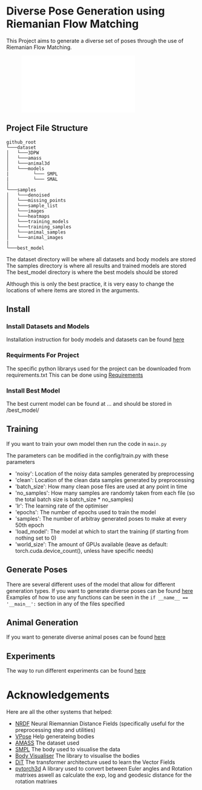 # Diverse Pose Generation using Riemanian Flow Matching

This Project aims to generate a diverse set of poses through the use of Riemanian Flow Matching.

<!-- ![Pose](docs/out.mp4) -->
<figure class="video_container">
  <iframe src="docs/out.mp4" frameborder="0"> 
</iframe>
</figure>

## Project File Structure

```
github_root
└───dataset
│   └───3DPW
│   └───amass
│   └───animal3d
│   └───models
|         └─── SMPL
|         └─── SMAL
│   
└───samples
│   └───denoised
│   └───missing_points
│   └───sample_list
│   └───images
│   └───heatmaps
│   └───training_models
│   └───training_samples
│   └───animal_samples
│   └───animal_images
|
└───best_model
```

The dataset directory will be where all datasets and body models are stored
The samples directory is where all results and trained models are stored
The best_model directory is where the best models should be stored

Although this is only the best practice, it is very easy to change the locations of where items are stored in the arguments.


## Install

### Install Datasets and Models

Installation instruction for body models and datasets can be found [here](/docs/datasets.md)  

### Requirments For Project

The specific python librarys used for the project can be downloaded from requirements.txt
This can be done using [Requirements](/docs/pythonenv.md) 

### Install Best Model 

The best current model can be found at ... and should be stored in /best_model/

## Training

If you want to train your own model then run the code in `main.py`

The parameters can be modified in the config/train.py with these parameters
- 'noisy': Location of the noisy data samples generated by preprocessing
- 'clean': Location of the clean data samples generated by preprocessing
- 'batch_size': How many clean pose files are used at any point in time 
- 'no_samples': How many samples are randomly taken from each file (so the total batch size is batch_size * no_samples)
- 'lr': The learning rate of the optimiser
- 'epochs': The number of epochs used to train the model
- 'samples': The number of arbitray generated poses to make at every 50th epoch
- 'load_model': The model at which to start the training (if starting from nothing set to 0)
- 'world_size': The amount of GPUs available (leave as default: torch.cuda.device_count(), unless have specific needs)

## Generate Poses

There are several different uses of the model that allow for different generation types.
If you want to generate diverse poses can be found [here](/docs/pose_generation.md)
Examples of how to use any functions can be seen in the `if __name__ == '__main__':` section in any of the files specified

## Animal Generation

If you want to generate diverse animal poses can be found [here](/docs/animal.md)

## Experiments

The way to run different experiments can be found [here](/docs/experiments.md)

# Acknowledgements 

Here are all the other systems that helped:
- [NRDF](https://github.com/hynann/NRDF) Neural Riemannian Distance Fields (specifically useful for the preprocessing step and utilities)
- [VPose](https://github.com/nghorbani/human_body_prior) Help generateing bodies 
- [AMASS](https://amass.is.tue.mpg.de/) The dataset used
- [SMPL](https://smpl.is.tue.mpg.de/) The body used to visualise the data
- [Body Visualiser](https://github.com/nghorbani/body_visualizer) The library to visualise the bodies
- [DiT](https://github.com/facebookresearch/DiT) The transformer architecture used to learn the Vector Fields
- [pytorch3d](https://github.com/facebookresearch/pytorch3d) A library used to convert between Euler angles and Rotation matrixes aswell as calculate the exp, log and geodesic distance for the rotation matrixes
